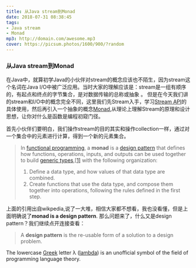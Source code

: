 ```yaml
---
title: 从Java stream到Monad
date: 2018-07-31 08:38:45
tags:
- Java stream
- Monad
mp3: http://domain.com/awesome.mp3
cover: https://picsum.photos/1600/900/?random
---
```


### 从Java stream到Monad

​	在Java中，就算初学Java的小伙伴对stream的概念应该也不陌生，因为stream这个名词在Java I/O中被广泛应用。当时大家的理解应该是：stream是一组有顺序的，有起点和终点的字节集合，是对数据传输的总称或抽象 。 但是在今天我们讲的stream和I/O中的概念完全不同，这里我们先Stream入手，学习[Stream API](https://docs.oracle.com/javase/8/docs/api/java/util/stream/Stream.html)的具体使用，然后再引入一个抽象的概念[Monad](https://en.wikipedia.org/wiki/Monad_%28functional_programming%29),从理论上理解Stream的原理和设计思想，让你对什么是函数是编程初窥门径。

​	首先小伙伴们要明白，我们操作stream的目的其实和操作collection一样，通过对一个集合中的元素进行计算，得到一个新的元素集合。



> In [functional programming](https://en.wikipedia.org/wiki/Functional_programming), a **monad** is a [design pattern](https://en.wikipedia.org/wiki/Design_pattern) that defines how functions, operations, inputs, and outputs can be used together to build [generic types](https://en.wikipedia.org/wiki/Parameterized_type),[[1\]](https://en.wikipedia.org/wiki/Monad_%28functional_programming%29#cite_note-1) with the following organization:
>
> 1. Define a data type, and how values of that data type are combined.
> 2. Create functions that use the data type, and compose them together into operations, following the rules defined in the first step.

​	上面的引用出自wikpedia,说了一大堆，相信大家都不想看，我也没看懂，但是上面明确说了**monad is a design pattern**. 那么问题来了，什么又是design pattern？我们继续点开连接查看：

> A **design pattern** is the re-usable form of a solution to a design problem.

The lowercase [Greek](https://en.wikipedia.org/wiki/Greek_alphabet) letter λ ([lambda](https://en.wikipedia.org/wiki/Lambda)) is an unofficial symbol of the field of programming language theory.  
